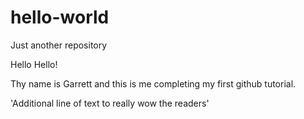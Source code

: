 # hello-world
Just another repository

Hello Hello!

Thy name is Garrett and this is me completing my first github tutorial.

'Additional line of text to really wow the readers'

